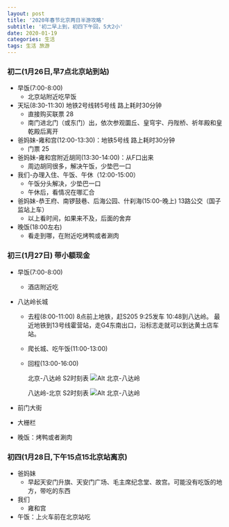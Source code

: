 ```yaml
---
layout: post
title: '2020年春节北京两日半游攻略'
subtitle: '初二早上到，初四下午回，5大2小'
date: 2020-01-19
categories: 生活
tags: 生活 旅游
---
```



### 初二(1月26日,早7点北京站到站)
* 早饭(7:00-8:00)
  * 北京站附近吃早饭
* 天坛(8:30-11:30) 地铁2号线转5号线 路上耗时30分钟
  * 直接购买联票 28
  * 南门进北门（或东门）出，依次参观圜丘、皇穹宇、丹陛桥、祈年殿和皇乾殿后离开
* 爸妈妹-雍和宫(12:00-13:30)：地铁5号线 路上耗时30分钟
  * 门票 25
* 爸妈妹-雍和宫附近胡同(13:30-14:00)：从F口出来
  * 周边胡同很多，解决午饭，少垫巴一口
* 我们-办理入住、午饭、午休（12:00-15:00）
  * 午饭分头解决，少垫巴一口
  * 午休后，看情况在哪汇合
* 爸妈妹-恭王府、南锣鼓巷、后海公园、什刹海(15:00-晚上) 13路公交（国子监站上车）
  * 以上看时间，如果来不及，后面的舍弃
* 晚饭(18:00左右)
  * 看走到哪，在附近吃烤鸭或者涮肉

### 初三(1月27日) 带小额现金
* 早饭(7:00-8:00)
  * 酒店附近吃
* 八达岭长城
  * 去程(8:00-11:00) 8点前上地铁，赶S205 9:25发车 10:48到八达岭。 最近地铁到13号线霍营站，走G4东南出口，沿标志走就可以到达黄土店车站。
  * 爬长城、吃午饭(11:00-13:00)
  * 回程(13:00-16:00)

    北京-八达岭 S2时刻表
    ![Alt 北京-八达岭](https://b1-q.mafengwo.net/s11/M00/36/36/wKgBEFrhb3SAN3dcABAft7C2kYs76.jpeg?imageMogr2%2Fthumbnail%2F%21690x450r%2Fgravity%2FCenter%2Fcrop%2F%21690x450%2Fquality%2F90%7Cwatermark%2F1%2Fimage%2FaHR0cHM6Ly9iMS1xLm1hZmVuZ3dvLm5ldC9zMTEvTTAwLzQ0LzlCL3dLZ0JFRnNQNVJ5QUR2N3BBQUFIWlpVUFJsUTk5MC5wbmc%3D%2Fgravity%2FSouthEast%2Fdx%2F10%2Fdy%2F11 "S2时刻表")

    八达岭-北京 S2时刻表
    ![Alt 北京-八达岭](https://b1-q.mafengwo.net/s11/M00/36/36/wKgBEFrhb3SAN3dcABAft7C2kYs76.jpeg?imageMogr2%2Fthumbnail%2F%21690x450r%2Fgravity%2FCenter%2Fcrop%2F%21690x450%2Fquality%2F90%7Cwatermark%2F1%2Fimage%2FaHR0cHM6Ly9iMS1xLm1hZmVuZ3dvLm5ldC9zMTEvTTAwLzQ0LzlCL3dLZ0JFRnNQNVJ5QUR2N3BBQUFIWlpVUFJsUTk5MC5wbmc%3D%2Fgravity%2FSouthEast%2Fdx%2F10%2Fdy%2F11 "S2时刻表")

* 前门大街
* 大栅栏
* 晚饭：烤鸭或者涮肉

### 初四(1月28日,下午15点15北京站离京)
* 爸妈妹
  * 早起天安门升旗、天安门广场、毛主席纪念堂、故宫。可能没有吃饭的地方，带吃的东西
* 我们
  * 雍和宫
* 午饭：上火车前在北京站吃
